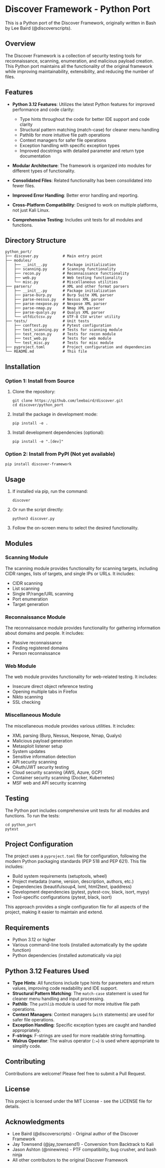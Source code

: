 # Discover Framework - Python Port

This is a Python port of the Discover Framework, originally written in Bash by Lee Baird (@discoverscripts).

## Overview

The Discover Framework is a collection of security testing tools for reconnaissance, scanning, enumeration, and malicious payload creation. This Python port maintains all the functionality of the original framework while improving maintainability, extensibility, and reducing the number of files.

## Features

- **Python 3.12 Features**: Utilizes the latest Python features for improved performance and code clarity:
  - Type hints throughout the code for better IDE support and code clarity
  - Structural pattern matching (match-case) for cleaner menu handling
  - Pathlib for more intuitive file path operations
  - Context managers for safer file operations
  - Exception handling with specific exception types
  - Improved docstrings with detailed parameter and return type documentation

- **Modular Architecture**: The framework is organized into modules for different types of functionality.
- **Consolidated Files**: Related functionality has been consolidated into fewer files.
- **Improved Error Handling**: Better error handling and reporting.
- **Cross-Platform Compatibility**: Designed to work on multiple platforms, not just Kali Linux.
- **Comprehensive Testing**: Includes unit tests for all modules and functions.

## Directory Structure

```
python_port/
├── discover.py           # Main entry point
├── modules/
│   ├── __init__.py       # Package initialization
│   ├── scanning.py       # Scanning functionality
│   ├── recon.py          # Reconnaissance functionality
│   ├── web.py            # Web testing functionality
│   └── misc.py           # Miscellaneous utilities
├── parsers/              # XML and other format parsers
│   ├── __init__.py       # Package initialization
│   ├── parse-burp.py     # Burp Suite XML parser
│   ├── parse-nessus.py   # Nessus XML parser
│   ├── parse-nexpose.py  # Nexpose XML parser
│   ├── parse-nmap.py     # Nmap XML parser
│   ├── parse-qualys.py   # Qualys XML parser
│   └── utfdictcsv.py     # UTF-8 CSV writer utility
├── tests/                # Unit tests
│   ├── conftest.py       # Pytest configuration
│   ├── test_scanning.py  # Tests for scanning module
│   ├── test_recon.py     # Tests for recon module
│   ├── test_web.py       # Tests for web module
│   └── test_misc.py      # Tests for misc module
├── pyproject.toml        # Project configuration and dependencies
└── README.md             # This file
```

## Installation

### Option 1: Install from Source

1. Clone the repository:
   ```
   git clone https://github.com/leebaird/discover.git
   cd discover/python_port
   ```

2. Install the package in development mode:
   ```
   pip install -e .
   ```

3. Install development dependencies (optional):
   ```
   pip install -e ".[dev]"
   ```

### Option 2: Install from PyPI (Not yet available)

```
pip install discover-framework
```

## Usage

1. If installed via pip, run the command:
   ```
   discover
   ```

2. Or run the script directly:
   ```
   python3 discover.py
   ```

3. Follow the on-screen menu to select the desired functionality.

## Modules

### Scanning Module

The scanning module provides functionality for scanning targets, including CIDR ranges, lists of targets, and single IPs or URLs. It includes:

- CIDR scanning
- List scanning
- Single IP/range/URL scanning
- Port enumeration
- Target generation

### Reconnaissance Module

The reconnaissance module provides functionality for gathering information about domains and people. It includes:

- Passive reconnaissance
- Finding registered domains
- Person reconnaissance

### Web Module

The web module provides functionality for web-related testing. It includes:

- Insecure direct object reference testing
- Opening multiple tabs in Firefox
- Nikto scanning
- SSL checking

### Miscellaneous Module

The miscellaneous module provides various utilities. It includes:

- XML parsing (Burp, Nessus, Nexpose, Nmap, Qualys)
- Malicious payload generation
- Metasploit listener setup
- System updates
- Sensitive information detection
- API security scanning
- OAuth/JWT security testing
- Cloud security scanning (AWS, Azure, GCP)
- Container security scanning (Docker, Kubernetes)
- MSF web and API security scanning

## Testing

The Python port includes comprehensive unit tests for all modules and functions. To run the tests:

```
cd python_port
pytest
```

## Project Configuration

The project uses a `pyproject.toml` file for configuration, following the modern Python packaging standards (PEP 518 and PEP 621). This file includes:

- Build system requirements (setuptools, wheel)
- Project metadata (name, version, description, authors, etc.)
- Dependencies (beautifulsoup4, lxml, html2text, ipaddress)
- Development dependencies (pytest, pytest-cov, black, isort, mypy)
- Tool-specific configurations (pytest, black, isort)

This approach provides a single configuration file for all aspects of the project, making it easier to maintain and extend.

## Requirements

- Python 3.12 or higher
- Various command-line tools (installed automatically by the update function)
- Python dependencies (installed automatically via pip)

## Python 3.12 Features Used

- **Type Hints**: All functions include type hints for parameters and return values, improving code readability and IDE support.
- **Structural Pattern Matching**: The `match-case` statement is used for cleaner menu handling and input processing.
- **Pathlib**: The `pathlib` module is used for more intuitive file path operations.
- **Context Managers**: Context managers (`with` statements) are used for safer file operations.
- **Exception Handling**: Specific exception types are caught and handled appropriately.
- **F-strings**: F-strings are used for more readable string formatting.
- **Walrus Operator**: The walrus operator (`:=`) is used where appropriate to simplify code.

## Contributing

Contributions are welcome! Please feel free to submit a Pull Request.

## License

This project is licensed under the MIT License - see the LICENSE file for details.

## Acknowledgments

- Lee Baird (@discoverscripts) - Original author of the Discover Framework
- Jay Townsend (@jay_townsend1) - Conversion from Backtrack to Kali
- Jason Ashton (@ninewires) - PTF compatibility, bug crusher, and bash ninja
- All other contributors to the original Discover Framework

